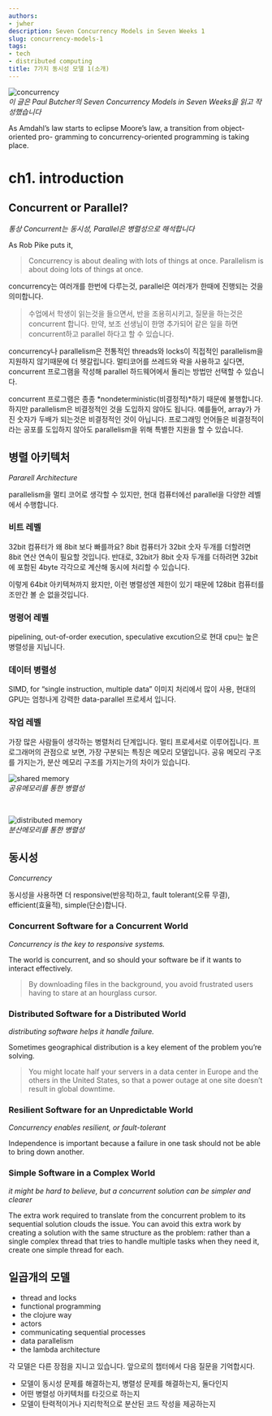 ```yaml
---
authors:
- jwher
description: Seven Concurrency Models in Seven Weeks 1
slug: concurrency-models-1
tags:
- tech
- distributed computing
title: 7가지 동시성 모델 1(소개)
---
```


![concurrency](seven-plate.png)  
*이 글은 Paul Butcher의 Seven Concurrency Models in Seven Weeks을 읽고 작성했습니다*  
<!--truncate-->

As Amdahl’s law starts to eclipse Moore’s law, a transition from object-oriented pro- gramming to concurrency-oriented programming is taking place.

# ch1. introduction

## Concurrent or Parallel?
*통상 Concurrent는 동시성, Parallel은 병렬성으로 해석합니다*

As Rob Pike puts it,

> Concurrency is about dealing with lots of things at once. Parallelism is about doing lots of things at once.

concurrency는 여러개를 한번에 다루는것, parallel은 여러개가 한때에 진행되는 것을 의미합니다.

> 수업에서 학생이 읽는것을 들으면서, 반을 조용히시키고, 질문을 하는것은 concurrent 합니다.
> 만약, 보조 선생님이 한명 추가되어 같은 일을 하면 concurrent하고 parallel 하다고 할 수 있습니다.

concurrency나 parallelism은 전통적인 threads와 locks이 직접적인 parallelism을 지원하지 않기때문에 더 헷갈립니다.
멀티코어를 쓰레드와 락을 사용하고 싶다면, concurrent 프로그램을 작성해 parallel 하드웨어에서 돌리는 방법만 선택할 수 있습니다.

concurrent 프로그램은 종종 *nondeterministic(비결정적)*하기 때문에 불행합니다.
하지만 parallelism은 비결정적인 것을 도입하지 않아도 됩니다. 예를들어, array가 가진 숫자가 두배가 되는것은 비결정적인 것이 아닙니다. 프로그래밍 언어들은 비결정적이라는 공포를 도입하지 않아도 parallelism을 위해 특별한 지원을 할 수 있습니다.

## 병렬 아키텍처
*Pararell Architecture*  

parallelism을 멀티 코어로 생각할 수 있지만, 현대 컴퓨터에선 parallel을 다양한 레벨에서 수행합니다.

### 비트 레벨
32bit 컴퓨터가 왜 8bit 보다 빠를까요? 8bit 컴퓨터가 32bit 숫자 두개를 더할려면 8bit 연산 연속이 필요할 것입니다. 반대로, 32bit가 8bit 숫자 두개를 더하려면 32bit에 포함된 4byte 각각으로 계산해 동시에 처리할 수 있습니다.

이렇게 64bit 아키텍쳐까지 왔지만, 이런 병렬성엔 제한이 있기 때문에 128bit 컴퓨터를 조만간 볼 순 없을것입니다.

### 명령어 레벨
pipelining, out-of-order execution, speculative excution으로 현대 cpu는 높은 병렬성을 지닙니다.

### 데이터 병렬성
SIMD, for “single instruction, multiple data”
이미지 처리에서 많이 사용, 현대의 GPU는 엄청나게 강력한 data-parallel 프로세서 입니다.

### 작업 레벨
가장 많은 사람들이 생각하는 병렬처리 단계입니다. 멀티 프로세서로 이루어집니다.
프로그래머의 관점으로 보면, 가장 구분되는 특징은 메모리 모델입니다.
공유 메모리 구조를 가지는가, 분산 메모리 구조를 가지는가의 차이가 있습니다.

![shared memory](shared_memory.png)  
*공유메모리를 통한 병렬성*  

<br/>

![distributed memory](distributed_memory.png)  
*분산메모리를 통한 병렬성*

## 동시성
*Concurrency*  

동시성을 사용하면 더 responsive(반응적)하고, fault tolerant(오류 무결), efficient(효율적), simple(단순)합니다.

### Concurrent Software for a Concurrent World
*Concurrency is the key to responsive systems.*  

The world is concurrent, and so should your software be if it wants to interact effectively.
> By downloading files in the background, you avoid frustrated users having to stare at an hourglass cursor.

### Distributed Software for a Distributed World
*distributing software helps it handle failure.*  

Sometimes geographical distribution is a key element of the problem you’re solving.
>  You might locate half your servers in a data center in Europe and the others in the United States, so that a power outage at one site doesn’t result in global downtime.

### Resilient Software for an Unpredictable World
*Concurrency enables resilient, or fault-tolerant*  

Independence is important because a failure in one task should not be able to bring down another.

### Simple Software in a Complex World
*it might be hard to believe, but a concurrent solution can be simpler and clearer*

The extra work required to translate from the concurrent problem to its sequential solution clouds the issue.
You can avoid this extra work by creating a solution with the same structure as the problem:
rather than a single complex thread that tries to handle multiple tasks when they need it, create one simple thread for each.

## 일곱개의 모델

* thread and locks
* functional programming
* the clojure way
* actors
* communicating sequential processes
* data parallelism
* the lambda architecture

각 모델은 다른 장점을 지니고 있습니다. 앞으로의 챕터에서 다음 질문을 기억합시다.
* 모델이 동시성 문제를 해결하는지, 병렬성 문제를 해결하는지, 둘다인지
* 어떤 병렬성 아키텍처를 타깃으로 하는지
* 모델이 탄력적이거나 지리학적으로 분산된 코드 작성을 제공하는지

